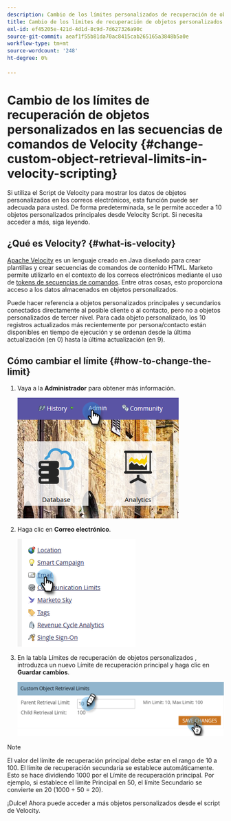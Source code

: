 ```yaml
---
description: Cambio de los límites personalizados de recuperación de objetos en las secuencias de comandos de Velocity - Documentos de Marketo - Documentación del producto
title: Cambio de los límites de recuperación de objetos personalizados en las secuencias de comandos de Velocity
exl-id: ef45205e-421d-4d1d-8c9d-7d627326a90c
source-git-commit: aeaf1f55b81da70ac8415cab265165a3848b5a0e
workflow-type: tm+mt
source-wordcount: '248'
ht-degree: 0%

---
```


# Cambio de los límites de recuperación de objetos personalizados en las secuencias de comandos de Velocity {#change-custom-object-retrieval-limits-in-velocity-scripting}

Si utiliza el Script de Velocity para mostrar los datos de objetos personalizados en los correos electrónicos, esta función puede ser adecuada para usted. De forma predeterminada, se le permite acceder a 10 objetos personalizados principales desde Velocity Script. Si necesita acceder a más, siga leyendo.

## ¿Qué es Velocity? {#what-is-velocity}

[Apache Velocity](https://velocity.apache.org/) es un lenguaje creado en Java diseñado para crear plantillas y crear secuencias de comandos de contenido HTML. Marketo permite utilizarlo en el contexto de los correos electrónicos mediante el uso de [tokens de secuencias de comandos](/help/marketo/product-docs/email-marketing/general/using-tokens/create-an-email-script-token.md). Entre otras cosas, esto proporciona acceso a los datos almacenados en objetos personalizados.

Puede hacer referencia a objetos personalizados principales y secundarios conectados directamente al posible cliente o al contacto, pero no a objetos personalizados de tercer nivel. Para cada objeto personalizado, los 10 registros actualizados más recientemente por persona/contacto están disponibles en tiempo de ejecución y se ordenan desde la última actualización (en 0) hasta la última actualización (en 9).

## Cómo cambiar el límite {#how-to-change-the-limit}

1. Vaya a la **Administrador** para obtener más información.

   ![](assets/change-custom-object-retrieval-limits-in-velocity-scripting-1.png)

1. Haga clic en **Correo electrónico**.

   ![](assets/change-custom-object-retrieval-limits-in-velocity-scripting-2.png)

1. En la tabla Límites de recuperación de objetos personalizados , introduzca un nuevo Límite de recuperación principal y haga clic en **Guardar cambios**.

   ![](assets/change-custom-object-retrieval-limits-in-velocity-scripting-3.png)

>[!NOTE]
>
>El valor del límite de recuperación principal debe estar en el rango de 10 a 100. El límite de recuperación secundaria se establece automáticamente. Esto se hace dividiendo 1000 por el Límite de recuperación principal. Por ejemplo, si establece el límite Principal en 50, el límite Secundario se convierte en 20 (1000 ÷ 50 = 20).

¡Dulce! Ahora puede acceder a más objetos personalizados desde el script de Velocity.
